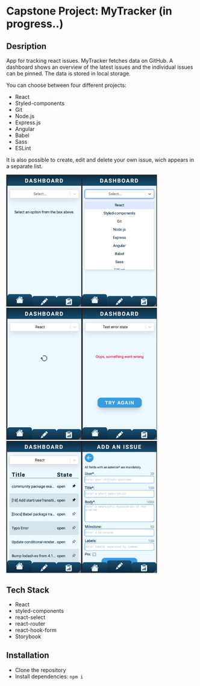 # Capstone Project: MyTracker (in progress..)

## Desription

App for tracking react issues. MyTracker fetches data on GitHub. A dashboard shows an overview of the latest issues and the individual issues can be pinned. The data is stored in local storage.

You can choose between four different projects:

- React
- Styled-components
- Git
- Node.js
- Express.js
- Angular
- Babel
- Sass
- ESLint

It is also possible to create, edit and delete your own issue, wich appears in a separate list.

<img src="./src/images/StartScreen.png" alt="start screen" width="200"><img src="./src/images/Selection.png" alt="selection" width="200"><img src="./src/images/LoadingState.png" alt="loading state" width="200"><img src="./src/images/ErrorState.png" alt="error state" width="200"><img src="./src/images/Dashboard.png" alt="dashboard" width="200"><img src="./src/images/form.png" alt="create an issue form" width="200">

## Tech Stack

- React
- styled-components
- react-select
- react-router
- react-hook-form
- Storybook

## Installation

- Clone the repository
- Install dependencies: `npm i`
